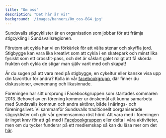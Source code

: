 ```yaml
---
title: "Om oss"
description: "Det här är vi!"
background: '/images/banners/Om_oss-BG4.jpg'
---
```


Sundsvalls stigcyklister är en organisation som jobbar för att främja stigcykling i Sundsvallsregionen.

Förutom att cykla har vi en förkärlek för att välta stenar och skyffla jord. Stigbygge kan vara lika kreativt som att cykla i en skatepark och minst lika fysiskt som ett crossfit-pass, och det är såklart galet roligt att få skörda frukten och cykla de stigar man själv varit med och skapat!

Är du sugen på att vara med på stigbygge, en cykeltur eller kanske visa upp din favorittur för andra? Kolla in vår <a href="https://www.facebook.com/groups/623066914391828/" target="_blank">facebookgrupp</a>, där finner du diskussioner, evenemang och likasinnade.

Föreningen har sitt ursprung i Facebookgruppen som startades sommaren 2013. Behovet av en förening kommer ur önskemål att kunna samarbeta med Sundsvalls kommun och andra aktörer, både i närings- och föreningslivet. Vi sammanför Sundsvalls traditionellt oorganiserade stigcyklister och gör vår gemensamma röst hörd. Att vara med i föreningen är inget krav för att gå med i <a href="https://www.facebook.com/groups/623066914391828/" target="_blank">Facebookgruppen</a> eller delta i våra aktiviteter, men om du tycker funderar på ett medlemskap så kan du läsa mer om det [här](../medlem).
